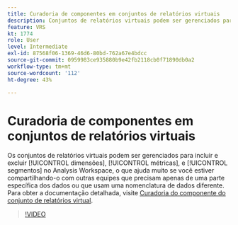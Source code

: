 ```yaml
---
title: Curadoria de componentes em conjuntos de relatórios virtuais
description: Conjuntos de relatórios virtuais podem ser gerenciados para incluir e excluir dimensões, métricas e segmentos no Analysis Workspace, o que ajuda muito se você estiver compartilhando-os com outras equipes que precisam apenas de uma parte específica dos dados ou que usam uma nomenclatura de dados diferente.
feature: VRS
kt: 1774
role: User
level: Intermediate
exl-id: 87568f06-1369-46d6-80bd-762a67e4bdcc
source-git-commit: 0959983ce935880b9e42fb2118cb0f71890db0a2
workflow-type: tm+mt
source-wordcount: '112'
ht-degree: 43%

---
```


# Curadoria de componentes em conjuntos de relatórios virtuais

Os conjuntos de relatórios virtuais podem ser gerenciados para incluir e excluir [!UICONTROL dimensões], [!UICONTROL métricas], e [!UICONTROL segmentos] no Analysis Workspace, o que ajuda muito se você estiver compartilhando-o com outras equipes que precisam apenas de uma parte específica dos dados ou que usam uma nomenclatura de dados diferente. Para obter a documentação detalhada, visite [Curadoria do componente do conjunto de relatórios virtual](https://experienceleague.adobe.com/docs/analytics/components/virtual-report-suites/vrs-components.html?lang=pt-BR).

>[!VIDEO](https://video.tv.adobe.com/v/23544/?quality=12&learn=on)
